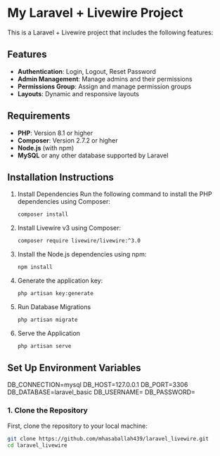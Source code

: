 # My Laravel + Livewire Project

This is a Laravel + Livewire project that includes the following features:

## Features

- **Authentication**: Login, Logout, Reset Password
- **Admin Management**: Manage admins and their permissions
- **Permissions Group**: Assign and manage permission groups
- **Layouts**: Dynamic and responsive layouts

## Requirements

- **PHP**: Version 8.1 or higher
- **Composer**: Version 2.7.2 or higher
- **Node.js** (with npm)
- **MySQL** or any other database supported by Laravel

## Installation Instructions
1. Install Dependencies
   Run the following command to install the PHP dependencies using Composer:
   ```bash
   composer install

2. Install Livewire v3 using Composer:
   ```bash
   composer require livewire/livewire:^3.0

4. Install the Node.js dependencies using npm:
   ```bash
   npm install
5. Generate the application key:
   ```bash
   php artisan key:generate
6. Run Database Migrations
   ```bash
   php artisan migrate
7. Serve the Application
   ```bash
   php artisan serve
## Set Up Environment Variables
DB_CONNECTION=mysql
DB_HOST=127.0.0.1
DB_PORT=3306
DB_DATABASE=laravel_basic
DB_USERNAME=
DB_PASSWORD=

### 1. Clone the Repository

First, clone the repository to your local machine:

```bash
git clone https://github.com/mhasaballah439/laravel_livewire.git
cd laravel_livewire
